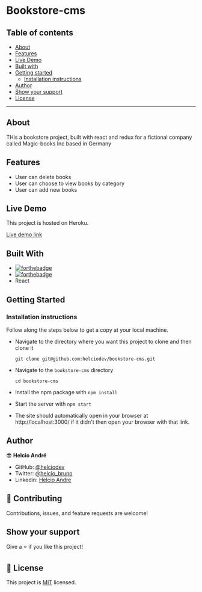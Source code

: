 # Bookstore-cms

## Table of contents

- [About](#about)
- [Features](#how-to-use)
- [Live Demo](#live-demo)
- [Built with](#built-with)
- [Getting started](#getting-started)
  - [Installation instructions](#installation-instructions)
- [Author](#author)
- [Show your support](#show-your-support)
- [License](#-license)

---

## About

THis a bookstore project, built with react and redux for a fictional company called Magic-books Inc based in Germany


## Features

- User can delete books
- User can choose to view books by category
- User can add new books

## Live Demo

This project is hosted on Heroku.

[Live demo link](https://secure-brook-33909.herokuapp.com/)

## Built With

- [![forthebadge](https://forthebadge.com/images/badges/made-with-javascript.svg)](https://forthebadge.com)
- [![forthebadge](https://forthebadge.com/images/badges/uses-html.svg)](https://forthebadge.com)
- React

## Getting Started

### Installation instructions

Follow along the steps below to get a copy at your local machine.

- Navigate to the directory where you want this project to clone and then clone it

  ```
  git clone git@github.com:helciodev/bookstore-cms.git
  ```

- Navigate to the `bookstore-cms` directory

  ```
  cd bookstore-cms
  ```

- Install the npm package with `npm install`
- Start the server with `npm start`
- The site should automatically open in your browser at http://localhost:3000/ if it didn't then open your browser with that link.

## Author

😎 **Helcio André**

- GitHub: [@helciodev](https://github.com/helciodev)
- Twitter: [@helcio_bruno](https://twitter.com/helcio_bruno)
- Linkedin: [Helcio Andre](https://www.linkedin.com/in/helcio-andre/)

## 🤝 Contributing

Contributions, issues, and feature requests are welcome!

## Show your support

Give a ⭐️ if you like this project!

## 📝 License

This project is [MIT](./LICENSE) licensed.